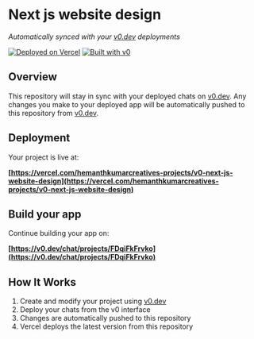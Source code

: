 # Next js website design

*Automatically synced with your [v0.dev](https://v0.dev) deployments*

[![Deployed on Vercel](https://img.shields.io/badge/Deployed%20on-Vercel-black?style=for-the-badge&logo=vercel)](https://vercel.com/hemanthkumarcreatives-projects/v0-next-js-website-design)
[![Built with v0](https://img.shields.io/badge/Built%20with-v0.dev-black?style=for-the-badge)](https://v0.dev/chat/projects/FDqiFkFrvko)

## Overview

This repository will stay in sync with your deployed chats on [v0.dev](https://v0.dev).
Any changes you make to your deployed app will be automatically pushed to this repository from [v0.dev](https://v0.dev).

## Deployment

Your project is live at:

**[https://vercel.com/hemanthkumarcreatives-projects/v0-next-js-website-design](https://vercel.com/hemanthkumarcreatives-projects/v0-next-js-website-design)**

## Build your app

Continue building your app on:

**[https://v0.dev/chat/projects/FDqiFkFrvko](https://v0.dev/chat/projects/FDqiFkFrvko)**

## How It Works

1. Create and modify your project using [v0.dev](https://v0.dev)
2. Deploy your chats from the v0 interface
3. Changes are automatically pushed to this repository
4. Vercel deploys the latest version from this repository